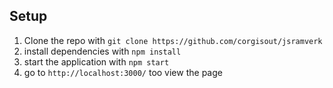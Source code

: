## Setup

1. Clone the repo with `git clone https://github.com/corgisout/jsramverk`
2. install dependencies with  `npm install`
3. start the application with `npm start`
4. go to  `http://localhost:3000/` too view the page
